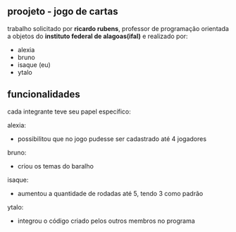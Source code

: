## proojeto - jogo de cartas
trabalho solicitado por **ricardo rubens**, professor de programação orientada a objetos do **instituto federal de alagoas(ifal)** e realizado por: 

- alexia
- bruno
- isaque (eu)
- ytalo

## funcionalidades
cada integrante teve seu papel específico:

alexia:

- possibilitou que no jogo pudesse ser cadastrado até 4 jogadores

bruno:

- criou os temas do baralho

isaque:

- aumentou a quantidade de rodadas até 5, tendo 3 como padrão

ytalo:

- integrou o código criado pelos outros membros no programa
